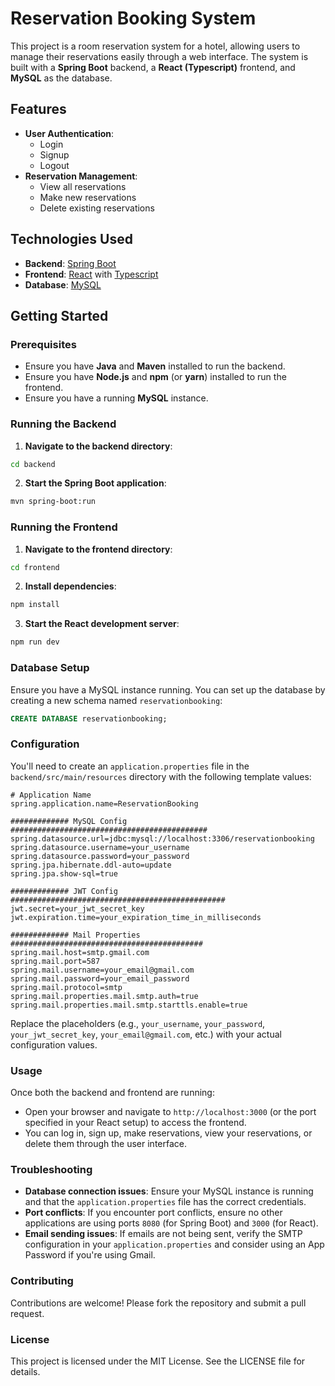 
# Reservation Booking System

This project is a room reservation system for a hotel, allowing users to manage their reservations easily through a web interface. The system is built with a **Spring Boot** backend, a **React (Typescript)** frontend, and **MySQL** as the database.

## Features

-   **User Authentication**:
    -   Login
    -   Signup
    -   Logout
-   **Reservation Management**:
    -   View all reservations
    -   Make new reservations
    -   Delete existing reservations

## Technologies Used

-   **Backend**: [Spring Boot](https://spring.io/projects/spring-boot)
-   **Frontend**: [React](https://reactjs.org/) with [Typescript](https://www.typescriptlang.org/)
-   **Database**: [MySQL](https://www.mysql.com/)

## Getting Started

### Prerequisites

-   Ensure you have **Java** and **Maven** installed to run the backend.
-   Ensure you have **Node.js** and **npm** (or **yarn**) installed to run the frontend.
-   Ensure you have a running **MySQL** instance.

### Running the Backend

1.  **Navigate to the backend directory**:
    
   ```bash
   cd backend
```
2. **Start the Spring Boot application**:
 ```bash
 mvn spring-boot:run
 ```
### Running the Frontend

1.  **Navigate to the frontend directory**:
```bash
cd frontend
```
2. **Install dependencies**:
```bash
npm install
```
3. **Start the React development server**:
```bash
npm run dev
```

### Database Setup

Ensure you have a MySQL instance running. You can set up the database by creating a new schema named `reservationbooking`:

```sql
CREATE DATABASE reservationbooking;
```
### Configuration

You'll need to create an `application.properties` file in the `backend/src/main/resources` directory with the following template values:
```properties
# Application Name
spring.application.name=ReservationBooking

############# MySQL Config ############################################
spring.datasource.url=jdbc:mysql://localhost:3306/reservationbooking
spring.datasource.username=your_username
spring.datasource.password=your_password
spring.jpa.hibernate.ddl-auto=update
spring.jpa.show-sql=true

############# JWT Config ################################################
jwt.secret=your_jwt_secret_key
jwt.expiration.time=your_expiration_time_in_milliseconds

############# Mail Properties ###########################################
spring.mail.host=smtp.gmail.com
spring.mail.port=587
spring.mail.username=your_email@gmail.com
spring.mail.password=your_email_password
spring.mail.protocol=smtp
spring.mail.properties.mail.smtp.auth=true
spring.mail.properties.mail.smtp.starttls.enable=true
```
Replace the placeholders (e.g., `your_username`, `your_password`, `your_jwt_secret_key`, `your_email@gmail.com`, etc.) with your actual configuration values.

### Usage

Once both the backend and frontend are running:

-   Open your browser and navigate to `http://localhost:3000` (or the port specified in your React setup) to access the frontend.
-   You can log in, sign up, make reservations, view your reservations, or delete them through the user interface.

### Troubleshooting

-   **Database connection issues**: Ensure your MySQL instance is running and that the `application.properties` file has the correct credentials.
-   **Port conflicts**: If you encounter port conflicts, ensure no other applications are using ports `8080` (for Spring Boot) and `3000` (for React).
-   **Email sending issues**: If emails are not being sent, verify the SMTP configuration in your `application.properties` and consider using an App Password if you're using Gmail.

### Contributing

Contributions are welcome! Please fork the repository and submit a pull request.

### License

This project is licensed under the MIT License. See the LICENSE file for details.

